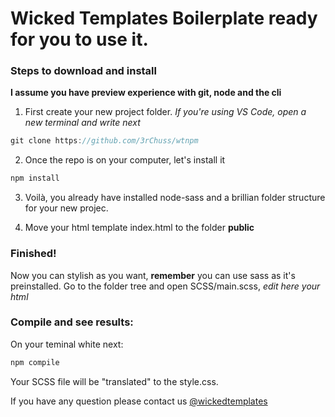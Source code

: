 # Wicked Templates Boilerplate ready for you to use it.

### Steps to download and install

**I assume you have preview experience with git, node and the cli**
1. First create your new project folder. *If you're using VS Code, open a new terminal and write next*

```javascript
git clone https://github.com/3rChuss/wtnpm
```

2. Once the repo is on your computer, let's install it

```javascript
npm install
```

3. Voilà, you already have installed node-sass and a brillian folder structure for your new projec.

4. Move your html template index.html to the folder **public**

### Finished!

Now you can stylish as you want, **remember** you can use sass as it's preinstalled.
Go to the folder tree and open SCSS/main.scss, *edit here your html*

### Compile and see results:

On your teminal white next:

```javascript
npm compile
```
Your SCSS file will be "translated" to the style.css.



If you have any question please contact us [@wickedtemplates](https://twitter.com/WickedTemplates)